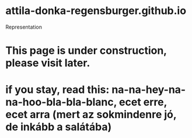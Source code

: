 # attila-donka-regensburger.github.io
Representation
<h1>This page is under construction, please visit later.<h1/>
if you stay, read this: na-na-hey-na-na-hoo-bla-bla-blanc, ecet erre, ecet arra (mert az sokmindenre jó, de inkább a salátába)
